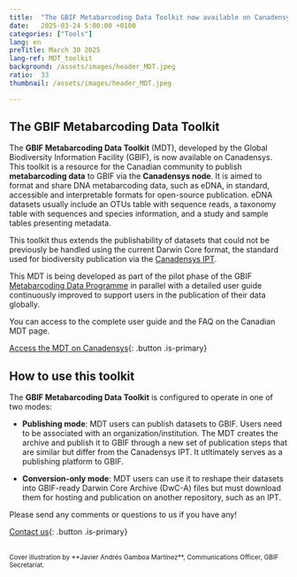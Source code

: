 ```yaml
---
title:  "The GBIF Metabarcoding Data Toolkit now available on Canadensys"
date:   2025-03-24 5:00:00 +0100
categories: ["Tools"]
lang: en
preTitle: March 30 2025
lang-ref: MDT_toolkit
background: /assets/images/header_MDT.jpeg
ratio:  33
thumbnail: /assets/images/header_MDT.jpeg

---
```




## The GBIF Metabarcoding Data Toolkit

The **GBIF Metabarcoding Data Toolkit** (MDT), developed by the Global Biodiversity Information Facility (GBIF), is now available on Canadensys. This toolkit is a resource for the Canadian community to publish **metabarcoding data** to GBIF via the **Canadensys node**. It is aimed to format and share DNA metabarcoding data, such as eDNA, in standard, accessible and interpretable formats for open-source publication. eDNA datasets usually include an OTUs table with sequence reads, a taxonomy table with sequences and species information, and a study and sample tables presenting metadata.

This toolkit thus extends the publishability of datasets that could not be previously be handled using the current Darwin Core format, the standard used for biodiversity publication via the [Canadensys IPT](https://data.canadensys.net/ipt/).


This MDT is being developed as part of the pilot phase of the GBIF [Metabarcoding Data Programme](https://www.gbif.org/metabarcoding) in parallel with a detailed user guide continuously improved to support users in the publication of their data globally.

You can access to the complete user guide and the FAQ on the Canadian MDT page.

[Access the MDT on Canadensys](https://mdt.canadensys.net/){: .button .is-primary}



## How to use this toolkit

The **GBIF Metabarcoding Data Toolkit** is configured to operate in one of two modes:

* **Publishing mode**: MDT users can publish datasets to GBIF. Users need to be associated with an organization/institution. The MDT creates the archive and publish it to GBIF through a new set of publication steps that are similar but differ from the Canadensys IPT. It utltimately serves as a publishing platform to GBIF.

* **Conversion-only mode**: MDT users can use it to reshape their datasets into GBIF-ready Darwin Core Archive (DwC-A) files but must download them for hosting and publication on another repository, such as an IPT.



Please send any comments or questions to us if you have any!

[Contact us](mailto:canadensys.network@gmail.com){: .button .is-primary}


<br>

<small>
Cover illustration by **Javier Andrés Gamboa Martínez**, Communications Officer, GBIF Secretariat.
</small>




